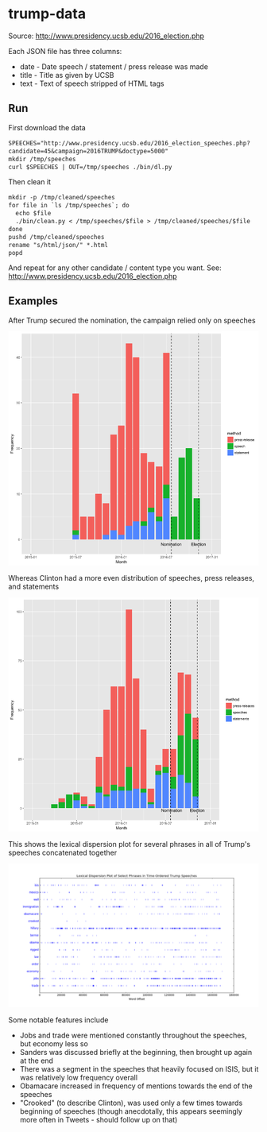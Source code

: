 trump-data
==========

Source: http://www.presidency.ucsb.edu/2016_election.php

Each JSON file has three columns:

* date - Date speech / statement / press release was made
* title - Title as given by UCSB
* text - Text of speech stripped of HTML tags

Run
---

First download the data

```
SPEECHES="http://www.presidency.ucsb.edu/2016_election_speeches.php?candidate=45&campaign=2016TRUMP&doctype=5000"
mkdir /tmp/speeches
curl $SPEECHES | OUT=/tmp/speeches ./bin/dl.py
```

Then clean it

```
mkdir -p /tmp/cleaned/speeches
for file in `ls /tmp/speeches`; do
  echo $file
  ./bin/clean.py < /tmp/speeches/$file > /tmp/cleaned/speeches/$file
done
pushd /tmp/cleaned/speeches
rename "s/html/json/" *.html
popd
```

And repeat for any other candidate / content type you want. See: http://www.presidency.ucsb.edu/2016_election.php

Examples
--------

After Trump secured the nomination, the campaign relied only on speeches

![trump-communication.png](examples/trump-communication.png)

Whereas Clinton had a more even distribution of speeches, press releases, and statements

![clinton-communication.png](examples/clinton-communication.png)

This shows the lexical dispersion plot for several phrases in all of Trump's speeches concatenated together

![trump-lexical-dispersion-plot.png](examples/trump-lexical-dispersion-plot.png)

Some notable features include

* Jobs and trade were mentioned constantly throughout the speeches, but economy less so
* Sanders was discussed briefly at the beginning, then brought up again at the end
* There was a segment in the speeches that heavily focused on ISIS, but it was relatively low frequency overall
* Obamacare increased in frequency of mentions towards the end of the speeches
* "Crooked" (to describe Clinton), was used only a few times towards beginning of speeches (though anecdotally, this appears seemingly more often in Tweets - should follow up on that)
